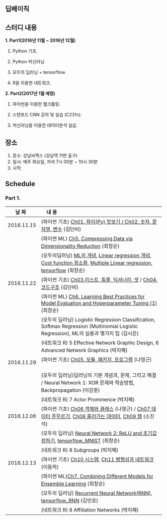 ## 딥베이직

## 스터디 내용
**1. Part1(2016년 11월 ~ 2016년 12월)**

 1) Python 기초.

 2) Python 머신러닝.

 3) 모두의 딥러닝 + tensorflow. 

 4) R을 이용한 네트워크. 
  

**2. Part2(2017년 1월 예정)**

 1) 파이썬을 이용한 웹크롤링. 

 2) 스탠포드 CNN 강의 및 실습 (C231n).

 3) 머신러닝을 이용한 데이터분석 실습.
  
## 장소
1. 장소: 강남씨맥스 (강남역 11번 출구)
2. 일시: 매주 화요일, 저녁 7시 00분 ~ 10시 30분
3. 시작:

## Schedule

### Part 1.

|  날 짜  |     내   용        
|:---------:|:----------------------------------------------
|2016.11.15|(파이썬 기초) [Ch01. 파이(Py) 맛보기 / Ch02. 숫자, 문자열, 변수](https://github.com/cschoi/deepbasic/blob/master/Part1/20161115/Python_Basic/Deepbasic_python_basic_12.pdf) (김단비) 
|          |(파이썬 ML) [Ch5. Compressing Data via Dimensionality Reduction](http://nbviewer.jupyter.org/github/cschoi/deepbasic/blob/master/Part1/20161115/Py_ML_Dimension_reduction/PyML_05_Compressing_Data_via_Dimensionality_Reduction.ipynb) (최창순)  
|          |(모두의딥러닝) [ML의 개념](https://github.com/cschoi/deepbasic/blob/master/Part1/20161115/DeepLearning_Basic/lec1.pdf), [Linear regression 개념](https://github.com/cschoi/deepbasic/blob/master/Part1/20161115/DeepLearning_Basic/lec2.pdf), [Cost function 최소화](https://github.com/cschoi/deepbasic/blob/master/Part1/20161115/DeepLearning_Basic/lec3.pdf), [Multiple Linear regression](https://github.com/cschoi/deepbasic/blob/master/Part1/20161115/DeepLearning_Basic/lec4.pdf), [tensorflow](http://nbviewer.jupyter.org/github/cschoi/deepbasic/blob/master/Part1/20161115/DeepLearning_Basic/DeepBasic_All_deep_W1.ipynb) (최창순) 
|2016.11.22|(파이썬 기초) [Ch03.리스트, 튜플, 딕셔너리, 셋](http://nbviewer.jupyter.org/github/cschoi/deepbasic/blob/master/Part1/20161122/Python_Basic/Deepbasic_python_3.ipynb) / [Ch04. 코드구조](http://nbviewer.jupyter.org/github/cschoi/deepbasic/blob/master/Part1/20161122/Python_Basic/PythonBasic_Ch04_20161122.ipynb) (김단비)
|          |(파이썬 ML) [Ch6. Learning Best Practices for Model Evaluation and Hyperparameter Tuning (1)](https://github.com/cschoi/deepbasic/blob/master/Part1/20161122/Py_ML/Py_ML_Ch06_model_evaluation_20161122.ipynb) (최창순)
|          |(모두의 딥러닝) Logistic Regression Classification, Softmax Regression (Multinomial Logistic Regression), ML의 실용과 몇가지 팁 (김시은) 
|          |(네트워크 R) 5 Effective Network Graphic Design, 6 Advanced Network Graphics (박지혜)
|2016.11.29|(파이썬 기초) [Ch05. 모듈, 패키지, 프로그램](http://nbviewer.jupyter.org/github/cschoi/deepbasic/blob/master/Part1/20161129/Py_basic/PythonBasic_Ch05_20161129.ipynb) (나영근)       |          |(파이썬 ML) [Ch6. Learning Best Practices for Model Evaluation and Hyperparameter Tuning(2)](http://nbviewer.jupyter.org/github/cschoi/deepbasic/blob/master/Part1/20161129/Py_ML/Py_ML_Ch06_model_evaluation_20161129.ipynb) (최창순)
|          |(모두의 딥러닝)딥러닝의 기본 개념과, 문제, 그리고 해결 / Neural Network 1: XOR 문제와 학습방법, Backpropagation (이강훈)    
|          |(네트워크 R) 7 Actor Prominence (박지혜)
|2016.12.06|(파이썬 기초) [Ch06 객체와 클래스](http://nbviewer.jupyter.org/github/cschoi/deepbasic/blob/master/Part1/20161206/Py_basic/PythonBasic_Ch06_20161206.ipynb) (나영근) / [Ch07 데이터 주무르기](https://github.com/cschoi/deepbasic/tree/master/Part1/20161206/Py_basic/CHAPTER%207), [Ch08 흘러가는 데이터](https://github.com/cschoi/deepbasic/tree/master/Part1/20161206/Py_basic/CHAPTER%208), [Ch09 웹](https://github.com/cschoi/deepbasic/tree/master/Part1/20161206/Py_basic/CHAPTER%209) (소진석) 
|          |(모두의 딥러닝) [Neural Network 2: ReLU and 초기값 정하기](https://github.com/cschoi/deepbasic/blob/master/Part1/20161206/TF_%EB%AA%A8%EB%91%90%EC%9D%98%EB%94%A5%EB%9F%AC%EB%8B%9D/lec10.pdf), [tensorflow_MNIST](http://nbviewer.jupyter.org/github/cschoi/deepbasic/blob/master/Part1/20161206/TF_%EB%AA%A8%EB%91%90%EC%9D%98%EB%94%A5%EB%9F%AC%EB%8B%9D/Softmax_NN_relu_droptou_for_MNIST.ipynb) (최창순)    
|          |(네트워크 R) 8 Subgroups (박지혜)
|2016.12.13|(파이썬 기초) [Ch10 시스템](http://nbviewer.jupyter.org/github/cschoi/deepbasic/blob/master/Part1/20161213/Py_basic/10%EC%9E%A5%20%EC%8B%9C%EC%8A%A4%ED%85%9C.ipynb), [Ch11 병행성과 네트워크](http://nbviewer.jupyter.org/github/cschoi/deepbasic/blob/master/Part1/20161213/Py_basic/11%EC%9E%A5%20%EB%B3%91%ED%96%89%EC%84%B1%EA%B3%BC%20%EB%84%A4%ED%8A%B8%EC%9B%8C%ED%81%AC.ipynb) (이동하)
|          |(파이썬 ML)[Ch7. Combining Different Models for Ensemble Learning](http://nbviewer.jupyter.org/github/cschoi/deepbasic/blob/master/Part1/20161213/Py_ML/Ch7_Ensemble_learning.ipynb) (최창순)
|          |(모두의 딥러닝) [Recurrent Neural Network(RNN)](https://github.com/cschoi/deepbasic/blob/master/Part1/20161213/TF_%EB%AA%A8%EB%91%90%EC%9D%98%EB%94%A5%EB%9F%AC%EB%8B%9D/lec12.pdf), [tensorflow_RNN](http://nbviewer.jupyter.org/github/cschoi/deepbasic/blob/master/Part1/20161213/TF_%EB%AA%A8%EB%91%90%EC%9D%98%EB%94%A5%EB%9F%AC%EB%8B%9D/RNNsummary.ipynb) (김민호)    
|          |(네트워크 R) 9 Affiliation Networks (박지혜)
